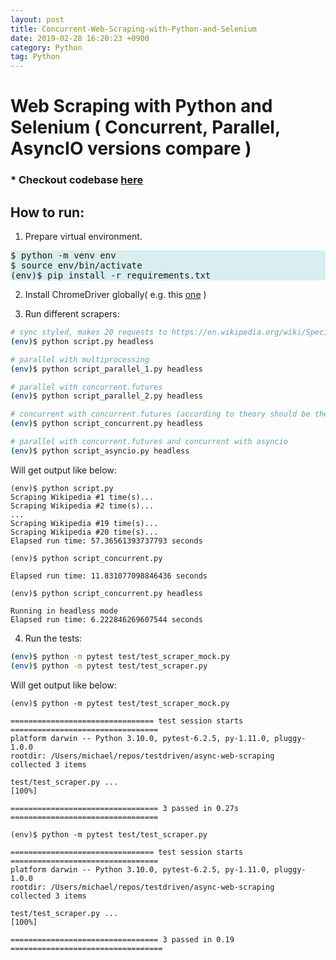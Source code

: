 ```yaml
---
layout: post
title: Concurrent-Web-Scraping-with-Python-and-Selenium
date: 2019-02-28 16:20:23 +0900
category: Python
tag: Python
---
```


# Web Scraping with Python and Selenium ( Concurrent, Parallel, AsyncIO versions compare )

### * Checkout codebase [here](https://github.com/ShihabYasin/concurrent-webscrapping-python)


## How to run:
1. Prepare virtual environment.

<pre class="code" style="background-color: rgb(217,238,239,255);">
$ python -m venv env
$ source env/bin/activate
(env)$ pip install -r requirements.txt
</pre>

2. Install ChromeDriver globally( e.g. this [one](https://chromedriver.storage.googleapis.com/index.html?path=96.0.4664.45/) )

3. Run different scrapers:

 ```sh
# sync styled, makes 20 requests to https://en.wikipedia.org/wiki/Special:Random
(env)$ python script.py headless

# parallel with multiprocessing
(env)$ python script_parallel_1.py headless

# parallel with concurrent.futures
(env)$ python script_parallel_2.py headless

# concurrent with concurrent.futures (according to theory should be the fastest)
(env)$ python script_concurrent.py headless

# parallel with concurrent.futures and concurrent with asyncio
(env)$ python script_asyncio.py headless
```
Will get output like below:
```shell
(env)$ python script.py
Scraping Wikipedia #1 time(s)...
Scraping Wikipedia #2 time(s)...
...
Scraping Wikipedia #19 time(s)...
Scraping Wikipedia #20 time(s)...
Elapsed run time: 57.36561393737793 seconds
```

```shell
(env)$ python script_concurrent.py

Elapsed run time: 11.831077098846436 seconds
```

```shell
(env)$ python script_concurrent.py headless

Running in headless mode
Elapsed run time: 6.222846269607544 seconds
```
4. Run the tests:

```sh
(env)$ python -m pytest test/test_scraper_mock.py
(env)$ python -m pytest test/test_scraper.py
```
Will get output like below:
```shell
(env)$ python -m pytest test/test_scraper_mock.py

================================ test session starts =================================
platform darwin -- Python 3.10.0, pytest-6.2.5, py-1.11.0, pluggy-1.0.0
rootdir: /Users/michael/repos/testdriven/async-web-scraping
collected 3 items

test/test_scraper.py ...                                                       [100%]

================================= 3 passed in 0.27s =================================
```


```shell
(env)$ python -m pytest test/test_scraper.py

================================ test session starts =================================
platform darwin -- Python 3.10.0, pytest-6.2.5, py-1.11.0, pluggy-1.0.0
rootdir: /Users/michael/repos/testdriven/async-web-scraping
collected 3 items

test/test_scraper.py ...                                                       [100%]

================================= 3 passed in 0.19 ==================================
```